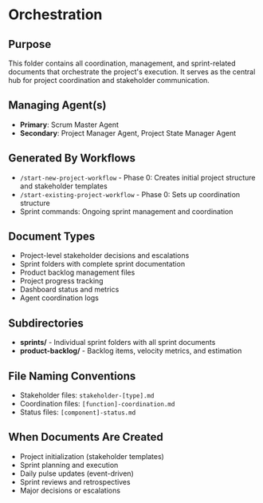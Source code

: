 # Orchestration

## Purpose
This folder contains all coordination, management, and sprint-related documents that orchestrate the project's execution. It serves as the central hub for project coordination and stakeholder communication.

## Managing Agent(s)
- **Primary**: Scrum Master Agent
- **Secondary**: Project Manager Agent, Project State Manager Agent

## Generated By Workflows
- `/start-new-project-workflow` - Phase 0: Creates initial project structure and stakeholder templates
- `/start-existing-project-workflow` - Phase 0: Sets up coordination structure
- Sprint commands: Ongoing sprint management and coordination

## Document Types
- Project-level stakeholder decisions and escalations
- Sprint folders with complete sprint documentation
- Product backlog management files
- Project progress tracking
- Dashboard status and metrics
- Agent coordination logs

## Subdirectories
- **sprints/** - Individual sprint folders with all sprint documents
- **product-backlog/** - Backlog items, velocity metrics, and estimation

## File Naming Conventions
- Stakeholder files: `stakeholder-[type].md`
- Coordination files: `[function]-coordination.md`
- Status files: `[component]-status.md`

## When Documents Are Created
- Project initialization (stakeholder templates)
- Sprint planning and execution
- Daily pulse updates (event-driven)
- Sprint reviews and retrospectives
- Major decisions or escalations